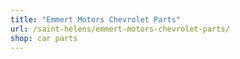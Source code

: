 ```yaml
---
title: "Emmert Motors Chevrolet Parts"
url: /saint-helens/emmert-motors-chevrolet-parts/
shop: car parts
---
```


